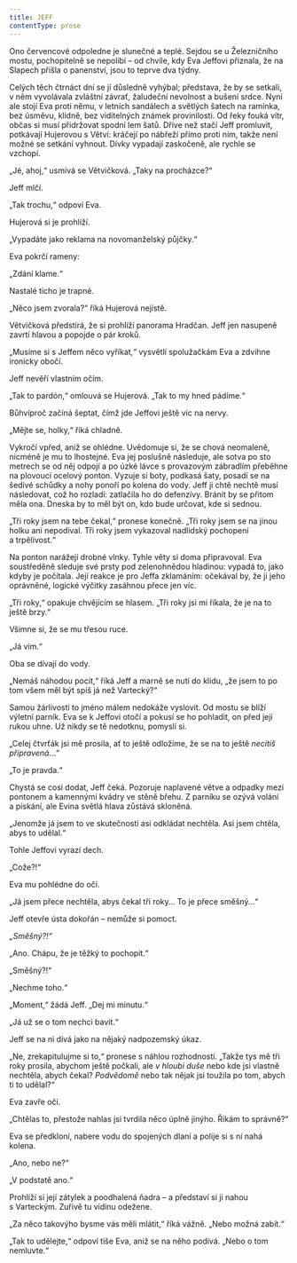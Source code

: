 ```yaml
---
title: JEFF
contentType: prose
---
```


  

Ono červencové odpoledne je slunečné a teplé. Sejdou se u Železničního mostu, pochopitelně se nepolíbí – od chvíle, kdy Eva Jeffovi přiznala, že na Slapech přišla o panenství, jsou to teprve dva týdny.

Celých těch čtrnáct dní se jí důsledně vyhýbal; představa, že by se setkali, v něm vyvolávala zvláštní závrať, žaludeční nevolnost a bušení srdce. Nyní ale stojí Eva proti němu, v letních sandálech a světlých šatech na ramínka, bez úsměvu, klidně, bez viditelných známek provinilosti. Od řeky fouká vítr, občas si musí přidržovat spodní lem šatů. Dříve než stačí Jeff promluvit, potkávají Hujerovou s Větví: kráčejí po nábřeží přímo proti nim, takže není možné se setkání vyhnout. Dívky vypadají zaskočeně, ale rychle se vzchopí.

„Jé, ahoj,“ usmívá se Větvičková. „Taky na procházce?“

Jeff mlčí.

„Tak trochu,“ odpoví Eva.

Hujerová si je prohlíží.

„Vypadáte jako reklama na novomanželský půjčky.“

Eva pokrčí rameny:

„Zdání klame.“

Nastalé ticho je trapné.

„Něco jsem zvorala?“ říká Hujerová nejistě.

Větvičková předstírá, že si prohlíží panorama Hradčan. Jeff jen nasupeně zavrtí hlavou a popojde o pár kroků.

„Musíme si s Jeffem něco vyříkat,“ vysvětlí spolužačkám Eva a zdvihne ironicky obočí.

Jeff nevěří vlastním očím.

„Tak to pardón,“ omlouvá se Hujerová. „Tak to my hned pádíme.“

Bůhvíproč začíná šeptat, čímž jde Jeffovi ještě víc na nervy.

„Mějte se, holky,“ říká chladně.

Vykročí vpřed, aniž se ohlédne. Uvědomuje si, že se chová neomaleně, nicméně je mu to lhostejné. Eva jej poslušně následuje, ale sotva po sto metrech se od něj odpojí a po úzké lávce s provazovým zábradlím přeběhne na plovoucí ocelový ponton. Vyzuje si boty, podkasá šaty, posadí se na šedivé schůdky a nohy ponoří po kolena do vody. Jeff ji chtě nechtě musí následovat, což ho rozladí: zatlačila ho do defenzívy. Bránit by se přitom měla ona. Dneska by to měl být on, kdo bude určovat, kde si sednou.

„Tři roky jsem na tebe čekal,“ pronese konečně. „Tři roky jsem se na jinou holku ani nepodíval. Tři roky jsem vykazoval nadlidský pochopení a trpělivost.“

Na ponton narážejí drobné vlnky. Tyhle věty si doma připravoval. Eva soustředěně sleduje své prsty pod zelenohnědou hladinou: vypadá to, jako kdyby je počítala. Její reakce je pro Jeffa zklamáním: očekával by, že ji jeho oprávněné, logické výčitky zasáhnou přece jen víc.

„Tři roky,“ opakuje chvějícím se hlasem. „Tři roky jsi mi říkala, že je na to ještě brzy.“

Všimne si, že se mu třesou ruce.

„Já vím.“

Oba se dívají do vody.

„Nemáš náhodou pocit,“ říká Jeff a marně se nutí do klidu, „že jsem to po tom všem měl být spíš já než Vartecký?“

Samou žárlivostí to jméno málem nedokáže vyslovit. Od mostu se blíží výletní parník. Eva se k Jeffovi otočí a pokusí se ho pohladit, on před její rukou uhne. Už nikdy se tě nedotknu, pomyslí si.

„Celej čtvrťák jsi mě prosila, ať to ještě odložíme, že se na to ještě _necítíš_ _připravená_…“

„To je pravda.“

Chystá se cosi dodat, Jeff čeká. Pozoruje naplavené větve a odpadky mezi pontonem a kamennými kvádry ve stěně břehu. Z parníku se ozývá volání a pískání, ale Evina světlá hlava zůstává skloněná.

„Jenomže já jsem to ve skutečnosti asi odkládat nechtěla. Asi jsem chtěla, abys to udělal.“

Tohle Jeffovi vyrazí dech.

„Cože?!“

Eva mu pohlédne do očí.

„Já jsem přece nechtěla, abys čekal tři roky… To je přece směšný…“

Jeff otevře ústa dokořán – nemůže si pomoct.

_„Směšný?!“_

„Ano. Chápu, že je těžký to pochopit.“

„Směšný?!“

„Nechme toho.“

„Moment,“ žádá Jeff. „Dej mi minutu.“

„Já už se o tom nechci bavit.“

Jeff se na ni dívá jako na nějaký nadpozemský úkaz.

„Ne, zrekapitulujme si to,“ pronese s náhlou rozhodností. „Takže tys mě tři roky prosila, abychom ještě počkali, ale _v hloubi duše_ nebo kde jsi vlastně nechtěla, abych čekal? _Podvědomě_ nebo tak nějak jsi toužila po tom, abych ti to udělal?“

Eva zavře oči.

„Chtělas to, přestože nahlas jsi tvrdila něco úplně jinýho. Říkám to správně?“

Eva se předkloní, nabere vodu do spojených dlaní a polije si s ní nahá kolena.

„Ano, nebo ne?“

„V podstatě ano.“

Prohlíží si její zátylek a poodhalená ňadra – a představí si ji nahou s Varteckým. Zuřivě tu vidinu odežene.

„Za něco takovýho bysme vás měli mlátit,“ říká vážně. „Nebo možná zabít.“

„Tak to udělejte,“ odpoví tiše Eva, aniž se na něho podívá. „Nebo o tom nemluvte.“
